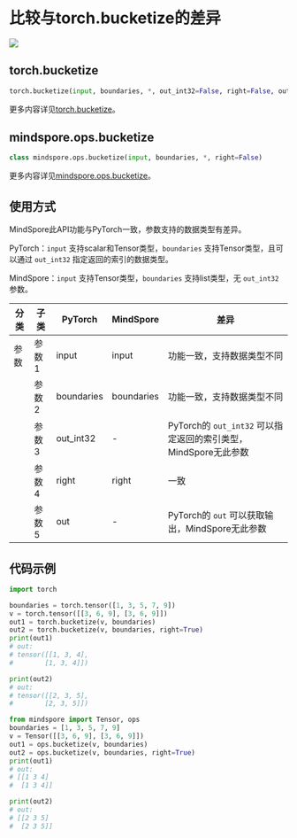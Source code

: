 # 比较与torch.bucketize的差异

<a href="https://gitee.com/mindspore/docs/blob/master/docs/mindspore/source_zh_cn/note/api_mapping/pytorch_diff/bucketize.md" target="_blank"><img src="https://mindspore-website.obs.cn-north-4.myhuaweicloud.com/website-images/master/resource/_static/logo_source.png"></a>

## torch.bucketize

```python
torch.bucketize(input, boundaries, *, out_int32=False, right=False, out=None)
```

更多内容详见[torch.bucketize](https://pytorch.org/docs/1.8.1/torch.html#torch.bucketize)。

## mindspore.ops.bucketize

```python
class mindspore.ops.bucketize(input, boundaries, *, right=False)
```

更多内容详见[mindspore.ops.bucketize](https://mindspore.cn/docs/zh-CN/master/api_python/ops/mindspore.ops.bucketize.html#mindspore.ops.bucketize)。

## 使用方式

MindSpore此API功能与PyTorch一致，参数支持的数据类型有差异。

PyTorch：`input` 支持scalar和Tensor类型，`boundaries` 支持Tensor类型，且可以通过 `out_int32` 指定返回的索引的数据类型。

MindSpore：`input` 支持Tensor类型，`boundaries` 支持list类型，无 `out_int32` 参数。

| 分类 | 子类  | PyTorch | MindSpore | 差异                                    |
| ---- | ----- | ------- | --------- | --------------------------------------- |
| 参数 | 参数1 | input   | input         | 功能一致，支持数据类型不同                    |
|      | 参数2 | boundaries   | boundaries      | 功能一致，支持数据类型不同 |
|      | 参数3 | out_int32   | - | PyTorch的 `out_int32` 可以指定返回的索引类型，MindSpore无此参数 |
|      | 参数4 | right   | right | 一致 |
|      | 参数5 | out   | -         | PyTorch的 `out` 可以获取输出，MindSpore无此参数 |

## 代码示例

```python
import torch

boundaries = torch.tensor([1, 3, 5, 7, 9])
v = torch.tensor([[3, 6, 9], [3, 6, 9]])
out1 = torch.bucketize(v, boundaries)
out2 = torch.bucketize(v, boundaries, right=True)
print(out1)
# out:
# tensor([[1, 3, 4],
#        [1, 3, 4]])

print(out2)
# out:
# tensor([[2, 3, 5],
#        [2, 3, 5]])

from mindspore import Tensor, ops
boundaries = [1, 3, 5, 7, 9]
v = Tensor([[3, 6, 9], [3, 6, 9]])
out1 = ops.bucketize(v, boundaries)
out2 = ops.bucketize(v, boundaries, right=True)
print(out1)
# out:
# [[1 3 4]
#  [1 3 4]]

print(out2)
# out:
# [[2 3 5]
#  [2 3 5]]
```